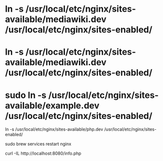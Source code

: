 # ln -s /usr/local/etc/nginx/sites-available/mediawiki.dev /usr/local/etc/nginx/sites-enabled/

# ln -s /usr/local/etc/nginx/sites-available/mediawiki.dev /usr/local/etc/nginx/sites-enabled/

# sudo ln -s /usr/local/etc/nginx/sites-available/example.dev /usr/local/etc/nginx/sites-enabled/


ln -s /usr/local/etc/nginx/sites-available/php.dev /usr/local/etc/nginx/sites-enabled/



sudo brew services restart nginx


curl -IL http://localhost:8080/info.php
